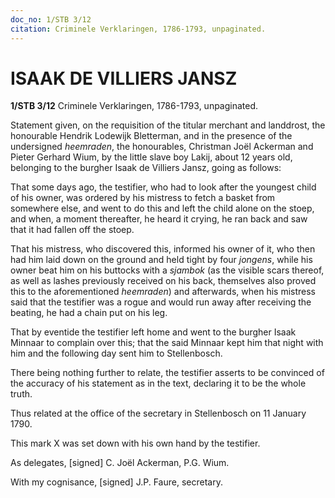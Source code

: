 ```yaml
---
doc_no: 1/STB 3/12
citation: Criminele Verklaringen, 1786-1793, unpaginated.
---
```


# ISAAK DE VILLIERS JANSZ

**1/STB 3/12** Criminele Verklaringen, 1786-1793, unpaginated.

Statement given, on the requisition of the titular merchant and landdrost, the honourable Hendrik Lodewijk Bletterman, and in the presence of the undersigned *heemraden*, the honourables, Christman Joël Ackerman and Pieter Gerhard Wium, by the little slave boy Lakij, about 12 years old, belonging to the burgher Isaak de Villiers Jansz, going as follows:

That some days ago, the testifier, who had to look after the youngest child of his owner, was ordered by his mistress to fetch a basket from somewhere else, and went to do this and left the child alone on the stoep, and when, a moment thereafter, he heard it crying, he ran back and saw that it had fallen off the stoep.

That his mistress, who discovered this, informed his owner of it, who then had him laid down on the ground and held tight by four *jongens*, while his owner beat him on his buttocks with a *sjambok* (as the visible scars thereof, as well as lashes previously received on his back, themselves also proved this to the aforementioned *heemraden*) and afterwards, when his mistress said that the testifier was a rogue and would run away after receiving the beating, he had a chain put on his leg.

That by eventide the testifier left home and went to the burgher Isaak Minnaar to complain over this; that the said Minnaar kept him that night with him and the following day sent him to Stellenbosch.

There being nothing further to relate, the testifier asserts to be convinced of the accuracy of his statement as in the text, declaring it to be the whole truth.

Thus related at the office of the secretary in Stellenbosch on 11 January 1790.

This mark X was set down with his own hand by the testifier.

As delegates, \[signed\] C. Joël Ackerman, P.G. Wium.

With my cognisance, \[signed\] J.P. Faure, secretary.